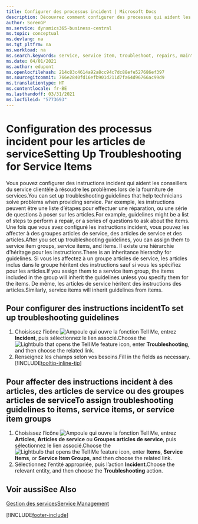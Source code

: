 ```yaml
---
title: Configurer des processus incident | Microsoft Docs
description: Découvrez comment configurer des processus qui aident les conseillers du service clientèle à identifier et à résoudre les problèmes liés aux articles de service.
author: SorenGP
ms.service: dynamics365-business-central
ms.topic: conceptual
ms.devlang: na
ms.tgt_pltfrm: na
ms.workload: na
ms.search.keywords: service, service item, troubleshoot, repairs, maintenance
ms.date: 04/01/2021
ms.author: edupont
ms.openlocfilehash: 214c83c4614a92a8cc94c7dc88efe527686ef397
ms.sourcegitcommit: 766e2840fd16efb901d211d7fa64d96766ac99d9
ms.translationtype: HT
ms.contentlocale: fr-BE
ms.lasthandoff: 03/31/2021
ms.locfileid: "5773693"
---
```

# <a name="setting-up-troubleshooting-for-service-items"></a><span data-ttu-id="0a009-103">Configuration des processus incident pour les articles de service</span><span class="sxs-lookup"><span data-stu-id="0a009-103">Setting Up Troubleshooting for Service Items</span></span>
<span data-ttu-id="0a009-104">Vous pouvez configurer des instructions incident qui aident les conseillers du service clientèle à résoudre les problèmes lors de la fourniture de services.</span><span class="sxs-lookup"><span data-stu-id="0a009-104">You can set up troubleshooting guidelines that help technicians solve problems when providing service.</span></span> <span data-ttu-id="0a009-105">Par exemple, les instructions peuvent être une liste d’étapes pour effectuer une réparation, ou une série de questions à poser sur les articles.</span><span class="sxs-lookup"><span data-stu-id="0a009-105">For example, guidelines might be a list of steps to perform a repair, or a series of questions to ask about the items.</span></span> <span data-ttu-id="0a009-106">Une fois que vous avez configuré les instructions incident, vous pouvez les affecter à des groupes articles de service, des articles de service et des articles.</span><span class="sxs-lookup"><span data-stu-id="0a009-106">After you set up troubleshooting guidelines, you can assign them to service item groups, service items, and items.</span></span> <span data-ttu-id="0a009-107">Il existe une hiérarchie d’héritage pour les instructions.</span><span class="sxs-lookup"><span data-stu-id="0a009-107">There is an inheritance hierarchy for guidelines.</span></span> <span data-ttu-id="0a009-108">Si vous les affectez à un groupe articles de service, les articles inclus dans le groupe héritent des instructions sauf si vous les spécifiez pour les articles.</span><span class="sxs-lookup"><span data-stu-id="0a009-108">If you assign them to a service item group, the items included in the group will inherit the guidelines unless you specify them for the items.</span></span> <span data-ttu-id="0a009-109">De même, les articles de service héritent des instructions des articles.</span><span class="sxs-lookup"><span data-stu-id="0a009-109">Similarly, service items will inherit guidelines from items.</span></span>  

## <a name="to-set-up-troubleshooting-guidelines"></a><span data-ttu-id="0a009-110">Pour configurer des instructions incident</span><span class="sxs-lookup"><span data-stu-id="0a009-110">To set up troubleshooting guidelines</span></span>
1. <span data-ttu-id="0a009-111">Choisissez l’icône ![Ampoule qui ouvre la fonction Tell Me](media/ui-search/search_small.png "Dites-moi ce que vous voulez faire"), entrez **Incident**, puis sélectionnez le lien associé.</span><span class="sxs-lookup"><span data-stu-id="0a009-111">Choose the ![Lightbulb that opens the Tell Me feature](media/ui-search/search_small.png "Tell me what you want to do") icon, enter **Troubleshooting**, and then choose the related link.</span></span>  
2. <span data-ttu-id="0a009-112">Renseignez les champs selon vos besoins.</span><span class="sxs-lookup"><span data-stu-id="0a009-112">Fill in the fields as necessary.</span></span> [!INCLUDE[tooltip-inline-tip](includes/tooltip-inline-tip_md.md)]  

## <a name="to-assign-troubleshooting-guidelines-to-items-service-items-or-service-item-groups"></a><span data-ttu-id="0a009-113">Pour affecter des instructions incident à des articles, des articles de service ou des groupes articles de service</span><span class="sxs-lookup"><span data-stu-id="0a009-113">To assign troubleshooting guidelines to items, service items, or service item groups</span></span>
1. <span data-ttu-id="0a009-114">Choisissez l’icône ![Ampoule qui ouvre la fonction Tell Me](media/ui-search/search_small.png "Dites-moi ce que vous voulez faire"), entrez **Articles**, **Articles de service** ou **Groupes articles de service**, puis sélectionnez le lien associé.</span><span class="sxs-lookup"><span data-stu-id="0a009-114">Choose the ![Lightbulb that opens the Tell Me feature](media/ui-search/search_small.png "Tell me what you want to do") icon, enter **Items**, **Service Items**, or **Service Item Groups**, and then choose the related link.</span></span>  
2. <span data-ttu-id="0a009-115">Sélectionnez l’entité appropriée, puis l’action **Incident**.</span><span class="sxs-lookup"><span data-stu-id="0a009-115">Choose the relevant entity, and then choose the **Troubleshooting** action.</span></span>  

## <a name="see-also"></a><span data-ttu-id="0a009-116">Voir aussi</span><span class="sxs-lookup"><span data-stu-id="0a009-116">See Also</span></span>
[<span data-ttu-id="0a009-117">Gestion des services</span><span class="sxs-lookup"><span data-stu-id="0a009-117">Service Management</span></span>](service-service.md)

[!INCLUDE[footer-include](includes/footer-banner.md)]